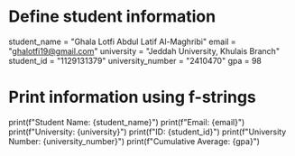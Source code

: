 # Define student information
student_name = "Ghala Lotfi Abdul Latif Al-Maghribi"
email = "ghalotfi19@gmail.com"
university = "Jeddah University, Khulais Branch"
student_id = "1129131379"
university_number = "2410470"
gpa = 98

# Print information using f-strings
print(f"Student Name: {student_name}")
print(f"Email: {email}")
print(f"University: {university}")
print(f"ID: {student_id}")
print(f"University Number: {university_number}")
print(f"Cumulative Average: {gpa}")

